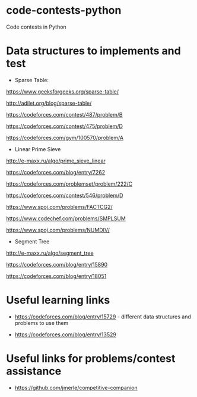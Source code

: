 # code-contests-python
Code contests in Python


# Data structures to implements and test

- Sparse Table:
 
https://www.geeksforgeeks.org/sparse-table/

http://adilet.org/blog/sparse-table/

https://codeforces.com/contest/487/problem/B

https://codeforces.com/contest/475/problem/D

https://codeforces.com/gym/100570/problem/A  

- Linear Prime Sieve

http://e-maxx.ru/algo/prime_sieve_linear

https://codeforces.com/blog/entry/7262

https://codeforces.com/problemset/problem/222/C

https://codeforces.com/contest/546/problem/D

https://www.spoj.com/problems/FACTCG2/

https://www.codechef.com/problems/SMPLSUM

https://www.spoj.com/problems/NUMDIV/

- Segment Tree

http://e-maxx.ru/algo/segment_tree

https://codeforces.com/blog/entry/15890

https://codeforces.com/blog/entry/18051



# Useful learning links

- https://codeforces.com/blog/entry/15729 - different data structures and problems to use them

- https://codeforces.com/blog/entry/13529


# Useful links for problems/contest assistance

- https://github.com/jmerle/competitive-companion